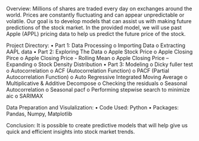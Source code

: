 Overview:
Millions of shares are traded every day on exchanges around the world. Prices are constantly fluctuating and can appear unpredictable or volatile. Our goal is to develop models that can assist us with making future predictions of the stock market. In the provided model, we will use past Apple (APPL) pricing data to help us predict the future price of the stock. 

Project Directory:
•	Part 1: Data Processing
o	Importing Data
o	Extracting AAPL data
•	Part 2: Exploring The Data
o	Apple Stock Price
o	Apple Closing Pirce
o	Apple Closing Price - Rolling Mean
o	Apple Closing Price – Expanding
o	Stock Density Distribution
•	Part 3: Modeling
o	Dicky fuller test
o	Autocorrelation
o	ACF (Autocorrelation Function)
o	PACF (Partial Autocorrelation Function)
o	Auto Regressive Integrated Moving Average
o	Multiplicative & Additive Decompose
o	Checking the residuals
o	Seasonal Autocorrelation
o	Seasonal pacf
o	Performing stepwise search to minimize aic
o	SARIMAX

Data Preparation and Visulalization:
•	Code Used: Python
•	Packages: Pandas, Numpy, Matplotlib

Conclusion:
It is possible to create predictive models that will help give us quick and efficient insights into stock market trends.
